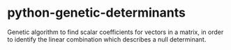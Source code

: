 # python-genetic-determinants
Genetic algorithm to find scalar coefficients for vectors in a matrix, in order to identify the linear combination which describes a null determinant.
